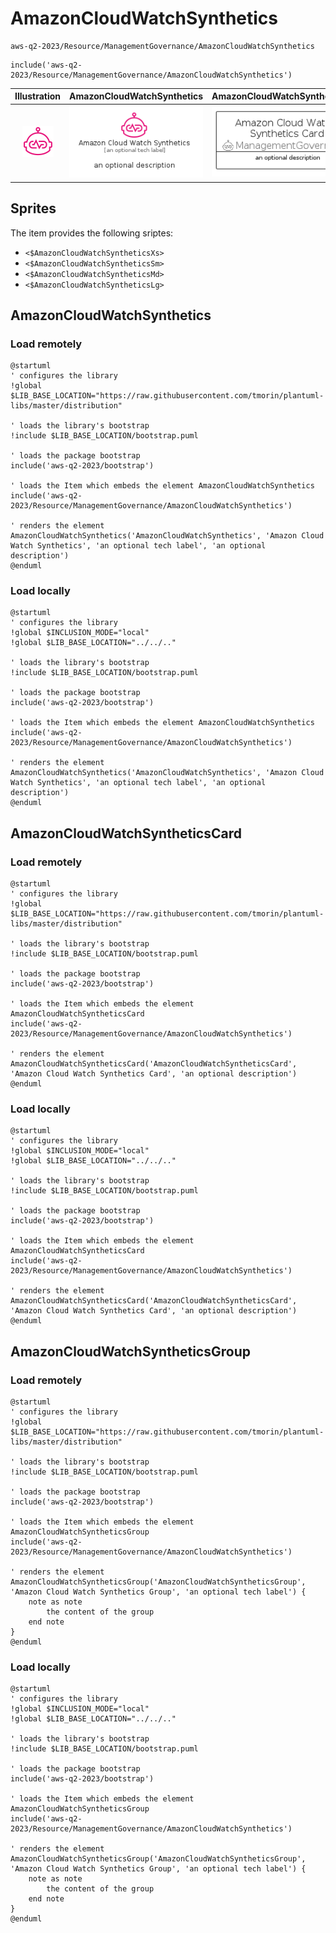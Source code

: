# AmazonCloudWatchSynthetics


```text
aws-q2-2023/Resource/ManagementGovernance/AmazonCloudWatchSynthetics
```

```text
include('aws-q2-2023/Resource/ManagementGovernance/AmazonCloudWatchSynthetics')
```



| Illustration | AmazonCloudWatchSynthetics | AmazonCloudWatchSyntheticsCard | AmazonCloudWatchSyntheticsGroup |
| :---: | :---: | :---: | :---: |
| ![illustration for Illustration](../../../aws-q2-2023/Resource/ManagementGovernance/AmazonCloudWatchSynthetics.png) | ![illustration for AmazonCloudWatchSynthetics](../../../aws-q2-2023/Resource/ManagementGovernance/AmazonCloudWatchSynthetics.Local.png) | ![illustration for AmazonCloudWatchSyntheticsCard](../../../aws-q2-2023/Resource/ManagementGovernance/AmazonCloudWatchSyntheticsCard.Local.png) | ![illustration for AmazonCloudWatchSyntheticsGroup](../../../aws-q2-2023/Resource/ManagementGovernance/AmazonCloudWatchSyntheticsGroup.Local.png) |



## Sprites
The item provides the following sriptes:

- `<$AmazonCloudWatchSyntheticsXs>`
- `<$AmazonCloudWatchSyntheticsSm>`
- `<$AmazonCloudWatchSyntheticsMd>`
- `<$AmazonCloudWatchSyntheticsLg>`





## AmazonCloudWatchSynthetics

### Load remotely
```plantuml
@startuml
' configures the library
!global $LIB_BASE_LOCATION="https://raw.githubusercontent.com/tmorin/plantuml-libs/master/distribution"

' loads the library's bootstrap
!include $LIB_BASE_LOCATION/bootstrap.puml

' loads the package bootstrap
include('aws-q2-2023/bootstrap')

' loads the Item which embeds the element AmazonCloudWatchSynthetics
include('aws-q2-2023/Resource/ManagementGovernance/AmazonCloudWatchSynthetics')

' renders the element
AmazonCloudWatchSynthetics('AmazonCloudWatchSynthetics', 'Amazon Cloud Watch Synthetics', 'an optional tech label', 'an optional description')
@enduml
```

### Load locally
```plantuml
@startuml
' configures the library
!global $INCLUSION_MODE="local"
!global $LIB_BASE_LOCATION="../../.."

' loads the library's bootstrap
!include $LIB_BASE_LOCATION/bootstrap.puml

' loads the package bootstrap
include('aws-q2-2023/bootstrap')

' loads the Item which embeds the element AmazonCloudWatchSynthetics
include('aws-q2-2023/Resource/ManagementGovernance/AmazonCloudWatchSynthetics')

' renders the element
AmazonCloudWatchSynthetics('AmazonCloudWatchSynthetics', 'Amazon Cloud Watch Synthetics', 'an optional tech label', 'an optional description')
@enduml
```

## AmazonCloudWatchSyntheticsCard

### Load remotely
```plantuml
@startuml
' configures the library
!global $LIB_BASE_LOCATION="https://raw.githubusercontent.com/tmorin/plantuml-libs/master/distribution"

' loads the library's bootstrap
!include $LIB_BASE_LOCATION/bootstrap.puml

' loads the package bootstrap
include('aws-q2-2023/bootstrap')

' loads the Item which embeds the element AmazonCloudWatchSyntheticsCard
include('aws-q2-2023/Resource/ManagementGovernance/AmazonCloudWatchSynthetics')

' renders the element
AmazonCloudWatchSyntheticsCard('AmazonCloudWatchSyntheticsCard', 'Amazon Cloud Watch Synthetics Card', 'an optional description')
@enduml
```

### Load locally
```plantuml
@startuml
' configures the library
!global $INCLUSION_MODE="local"
!global $LIB_BASE_LOCATION="../../.."

' loads the library's bootstrap
!include $LIB_BASE_LOCATION/bootstrap.puml

' loads the package bootstrap
include('aws-q2-2023/bootstrap')

' loads the Item which embeds the element AmazonCloudWatchSyntheticsCard
include('aws-q2-2023/Resource/ManagementGovernance/AmazonCloudWatchSynthetics')

' renders the element
AmazonCloudWatchSyntheticsCard('AmazonCloudWatchSyntheticsCard', 'Amazon Cloud Watch Synthetics Card', 'an optional description')
@enduml
```

## AmazonCloudWatchSyntheticsGroup

### Load remotely
```plantuml
@startuml
' configures the library
!global $LIB_BASE_LOCATION="https://raw.githubusercontent.com/tmorin/plantuml-libs/master/distribution"

' loads the library's bootstrap
!include $LIB_BASE_LOCATION/bootstrap.puml

' loads the package bootstrap
include('aws-q2-2023/bootstrap')

' loads the Item which embeds the element AmazonCloudWatchSyntheticsGroup
include('aws-q2-2023/Resource/ManagementGovernance/AmazonCloudWatchSynthetics')

' renders the element
AmazonCloudWatchSyntheticsGroup('AmazonCloudWatchSyntheticsGroup', 'Amazon Cloud Watch Synthetics Group', 'an optional tech label') {
    note as note
        the content of the group
    end note
}
@enduml
```

### Load locally
```plantuml
@startuml
' configures the library
!global $INCLUSION_MODE="local"
!global $LIB_BASE_LOCATION="../../.."

' loads the library's bootstrap
!include $LIB_BASE_LOCATION/bootstrap.puml

' loads the package bootstrap
include('aws-q2-2023/bootstrap')

' loads the Item which embeds the element AmazonCloudWatchSyntheticsGroup
include('aws-q2-2023/Resource/ManagementGovernance/AmazonCloudWatchSynthetics')

' renders the element
AmazonCloudWatchSyntheticsGroup('AmazonCloudWatchSyntheticsGroup', 'Amazon Cloud Watch Synthetics Group', 'an optional tech label') {
    note as note
        the content of the group
    end note
}
@enduml
```

